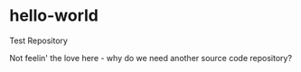 # hello-world
Test Repository

Not feelin' the love here - why do we need another source code repository?
